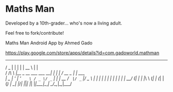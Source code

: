 Maths Man
========

Developed by a 10th-grader... who's now a living adult.

Feel free to fork/contribute!

Maths Man Android App by Ahmed Gado

https://play.google.com/store/apps/details?id=com.gadoworld.mathman



  ___  _                        _   _____           _       
 / _ \| |                      | | |  __ \         | |      
/ /_\ \ |__  _ __ ___   ___  __| | | |  \/ __ _  __| | ___  
|  _  | '_ \| '_ ` _ \ / _ \/ _` | | | __ / _` |/ _` |/ _ \ 
| | | | | | | | | | | |  __/ (_| | | |_\ \ (_| | (_| | (_) |
\_| |_/_| |_|_| |_| |_|\___|\__,_|  \____/\__,_|\__,_|\___/ 
